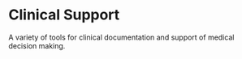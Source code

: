 Clinical Support
================

A variety of tools for clinical documentation and support of medical decision making.

